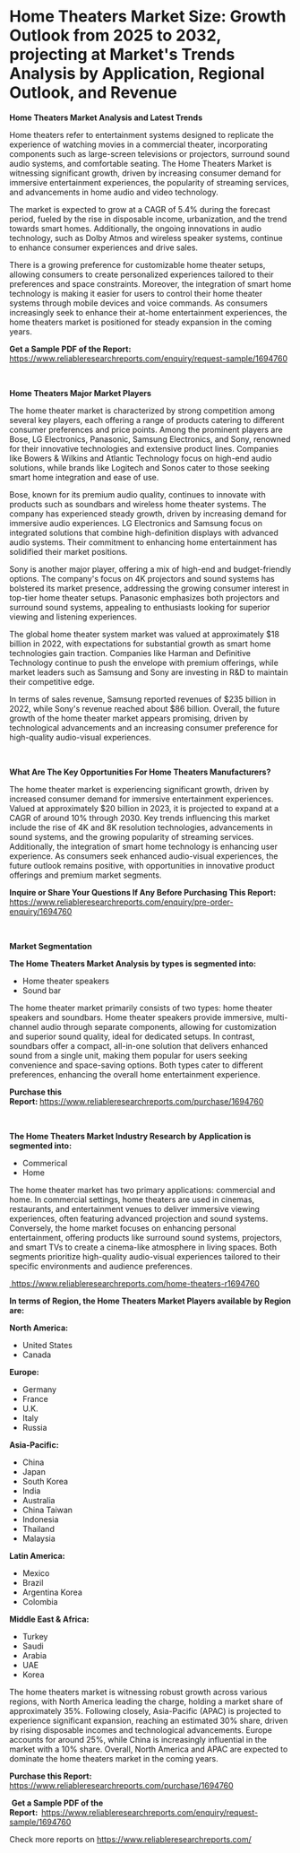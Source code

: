 <p><h1>Home Theaters Market Size: Growth Outlook from 2025 to 2032, projecting at Market's Trends Analysis by Application, Regional Outlook, and Revenue</h1></p><p><strong>Home Theaters Market Analysis and Latest Trends</strong></p>
<p><p>Home theaters refer to entertainment systems designed to replicate the experience of watching movies in a commercial theater, incorporating components such as large-screen televisions or projectors, surround sound audio systems, and comfortable seating. The Home Theaters Market is witnessing significant growth, driven by increasing consumer demand for immersive entertainment experiences, the popularity of streaming services, and advancements in home audio and video technology.</p><p>The market is expected to grow at a CAGR of 5.4% during the forecast period, fueled by the rise in disposable income, urbanization, and the trend towards smart homes. Additionally, the ongoing innovations in audio technology, such as Dolby Atmos and wireless speaker systems, continue to enhance consumer experiences and drive sales. </p><p>There is a growing preference for customizable home theater setups, allowing consumers to create personalized experiences tailored to their preferences and space constraints. Moreover, the integration of smart home technology is making it easier for users to control their home theater systems through mobile devices and voice commands. As consumers increasingly seek to enhance their at-home entertainment experiences, the home theaters market is positioned for steady expansion in the coming years.</p></p>
<p><strong>Get a Sample PDF of the Report:&nbsp;</strong> <a href="https://www.reliableresearchreports.com/enquiry/request-sample/1694760?utm_campaign=2253&utm_medium=2&utm_source=Github&utm_content=ia&utm_term=25032025&utm_id=home-theaters">https://www.reliableresearchreports.com/enquiry/request-sample/1694760</a></p>
<p>&nbsp;</p>
<p><strong>Home Theaters Major Market Players</strong></p>
<p><p>The home theater market is characterized by strong competition among several key players, each offering a range of products catering to different consumer preferences and price points. Among the prominent players are Bose, LG Electronics, Panasonic, Samsung Electronics, and Sony, renowned for their innovative technologies and extensive product lines. Companies like Bowers & Wilkins and Atlantic Technology focus on high-end audio solutions, while brands like Logitech and Sonos cater to those seeking smart home integration and ease of use.</p><p>Bose, known for its premium audio quality, continues to innovate with products such as soundbars and wireless home theater systems. The company has experienced steady growth, driven by increasing demand for immersive audio experiences. LG Electronics and Samsung focus on integrated solutions that combine high-definition displays with advanced audio systems. Their commitment to enhancing home entertainment has solidified their market positions.</p><p>Sony is another major player, offering a mix of high-end and budget-friendly options. The company's focus on 4K projectors and sound systems has bolstered its market presence, addressing the growing consumer interest in top-tier home theater setups. Panasonic emphasizes both projectors and surround sound systems, appealing to enthusiasts looking for superior viewing and listening experiences.</p><p>The global home theater system market was valued at approximately $18 billion in 2022, with expectations for substantial growth as smart home technologies gain traction. Companies like Harman and Definitive Technology continue to push the envelope with premium offerings, while market leaders such as Samsung and Sony are investing in R&D to maintain their competitive edge.</p><p>In terms of sales revenue, Samsung reported revenues of $235 billion in 2022, while Sony's revenue reached about $86 billion. Overall, the future growth of the home theater market appears promising, driven by technological advancements and an increasing consumer preference for high-quality audio-visual experiences.</p></p>
<p>&nbsp;</p>
<p><strong>What Are The Key Opportunities For Home Theaters Manufacturers?</strong></p>
<p><p>The home theater market is experiencing significant growth, driven by increased consumer demand for immersive entertainment experiences. Valued at approximately $20 billion in 2023, it is projected to expand at a CAGR of around 10% through 2030. Key trends influencing this market include the rise of 4K and 8K resolution technologies, advancements in sound systems, and the growing popularity of streaming services. Additionally, the integration of smart home technology is enhancing user experience. As consumers seek enhanced audio-visual experiences, the future outlook remains positive, with opportunities in innovative product offerings and premium market segments.</p></p>
<p><strong>Inquire or Share Your Questions If Any Before Purchasing This Report:</strong> <a href="https://www.reliableresearchreports.com/enquiry/pre-order-enquiry/1694760?utm_campaign=2253&utm_medium=2&utm_source=Github&utm_content=ia&utm_term=25032025&utm_id=home-theaters">https://www.reliableresearchreports.com/enquiry/pre-order-enquiry/1694760</a></p>
<p>&nbsp;</p>
<p><strong>Market Segmentation</strong></p>
<p><strong>The Home Theaters Market Analysis by types is segmented into:</strong></p>
<p><ul><li>Home theater speakers</li><li>Sound bar</li></ul></p>
<p><p>The home theater market primarily consists of two types: home theater speakers and soundbars. Home theater speakers provide immersive, multi-channel audio through separate components, allowing for customization and superior sound quality, ideal for dedicated setups. In contrast, soundbars offer a compact, all-in-one solution that delivers enhanced sound from a single unit, making them popular for users seeking convenience and space-saving options. Both types cater to different preferences, enhancing the overall home entertainment experience.</p></p>
<p><strong>Purchase this Report:&nbsp;</strong><a href="https://www.reliableresearchreports.com/purchase/1694760?utm_campaign=2253&utm_medium=2&utm_source=Github&utm_content=ia&utm_term=25032025&utm_id=home-theaters">https://www.reliableresearchreports.com/purchase/1694760</a></p>
<p>&nbsp;</p>
<p><strong>The Home Theaters Market Industry Research by Application is segmented into:</strong></p>
<p><ul><li>Commerical</li><li>Home</li></ul></p>
<p><p>The home theater market has two primary applications: commercial and home. In commercial settings, home theaters are used in cinemas, restaurants, and entertainment venues to deliver immersive viewing experiences, often featuring advanced projection and sound systems. Conversely, the home market focuses on enhancing personal entertainment, offering products like surround sound systems, projectors, and smart TVs to create a cinema-like atmosphere in living spaces. Both segments prioritize high-quality audio-visual experiences tailored to their specific environments and audience preferences.</p></p>
<p><a href="https://www.reliableresearchreports.com/home-theaters-r1694760?utm_campaign=2253&utm_medium=2&utm_source=Github&utm_content=ia&utm_term=25032025&utm_id=home-theaters">&nbsp;https://www.reliableresearchreports.com/home-theaters-r1694760</a></p>
<p><strong>In terms of Region, the Home Theaters Market Players available by Region are:</strong></p>
<p>
    <p> <strong> North America: </strong>
        <ul>
            <li>United States</li>
            <li>Canada</li>
        </ul>
        </p> 
    <p> <strong> Europe: </strong>
        <ul>
            <li>Germany</li>
            <li>France</li>
            <li>U.K.</li>
            <li>Italy</li>
            <li>Russia</li>
        </ul>
        </p> 
    <p> <strong> Asia-Pacific: </strong>
        <ul>
            <li>China</li>
            <li>Japan</li>
            <li>South Korea</li>
            <li>India</li>
            <li>Australia</li>
            <li>China Taiwan</li>
            <li>Indonesia</li>
            <li>Thailand</li>
            <li>Malaysia</li>
        </ul>
        </p> 
    <p> <strong> Latin America: </strong>
        <ul>
            <li>Mexico</li>
            <li>Brazil</li>
            <li>Argentina Korea</li>
            <li>Colombia</li>
        </ul>
        </p> 
    <p> <strong> Middle East & Africa: </strong>
        <ul>
            <li>Turkey</li>
            <li>Saudi</li>
            <li>Arabia</li>
            <li>UAE</li>
            <li>Korea</li>
        </ul>
    </p>
    </p>
<p><p>The home theaters market is witnessing robust growth across various regions, with North America leading the charge, holding a market share of approximately 35%. Following closely, Asia-Pacific (APAC) is projected to experience significant expansion, reaching an estimated 30% share, driven by rising disposable incomes and technological advancements. Europe accounts for around 25%, while China is increasingly influential in the market with a 10% share. Overall, North America and APAC are expected to dominate the home theaters market in the coming years.</p></p>
<p><strong>Purchase this Report: </strong><a href="https://www.reliableresearchreports.com/purchase/1694760?utm_campaign=2253&utm_medium=2&utm_source=Github&utm_content=ia&utm_term=25032025&utm_id=home-theaters">https://www.reliableresearchreports.com/purchase/1694760</a></p>
<p>&nbsp;<strong>Get a Sample PDF of the Report:&nbsp;&nbsp;</strong><a href="https://www.reliableresearchreports.com/enquiry/request-sample/1694760?utm_campaign=2253&utm_medium=2&utm_source=Github&utm_content=ia&utm_term=25032025&utm_id=home-theaters">https://www.reliableresearchreports.com/enquiry/request-sample/1694760</a></p>
<p><strong></strong></p>
<p>Check more reports on <a href="https://www.reliableresearchreports.com/?utm_campaign=2253&utm_medium=2&utm_source=Github&utm_content=ia&utm_term=25032025&utm_id=home-theaters">https://www.reliableresearchreports.com/</a></p>